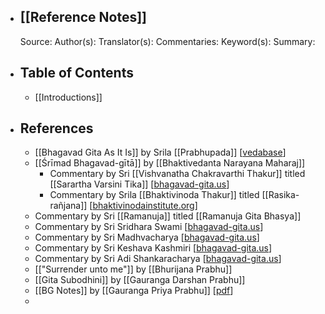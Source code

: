 - ## [[Reference Notes]]
  Source:
  Author(s):
  Translator(s):
  Commentaries:
  Keyword(s):
  Summary:
- ## Table of Contents
	- [[Introductions]]
- ## References
	- [[Bhagavad Gita As It Is]] by Srila [[Prabhupada]] [[vedabase](https://vedabase.io/en/library/bg/)]
	- [[Śrīmad Bhagavad-gītā]] by [[Bhaktivedanta Narayana Maharaj]]
		- Commentary by Sri [[Vishvanatha Chakravarthi Thakur]] titled [[Sarartha Varsini Tika]] 
		  [[bhagavad-gita.us](https://www.bhagavad-gita.us/)]
		- Commentary by Srila [[Bhaktivinoda Thakur]] titled [[Rasika-rañjana]] [[bhaktivinodainstitute.org](https://bhaktivinodainstitute.org/writings/books/rasika-ranjana-commentary-of-bhagavad-gita/)]
	- Commentary by Sri [[Ramanuja]] titled [[Ramanuja Gita Bhasya]]
	- Commentary by Sri Sridhara Swami [[bhagavad-gita.us](https://www.bhagavad-gita.us/)]
	- Commentary by Sri Madhvacharya [[bhagavad-gita.us](https://www.bhagavad-gita.us/)]
	- Commentary by Sri Keshava Kashmiri [[bhagavad-gita.us](https://www.bhagavad-gita.us/)]
	- Commentary by Sri Adi Shankaracharya [[bhagavad-gita.us](https://www.bhagavad-gita.us/)]
	- [["Surrender unto me"]] by [[Bhurijana Prabhu]]
	- [[Gita Subodhini]] by [[Gauranga Darshan Prabhu]]
	- [[BG Notes]] by [[Gauranga Priya Prabhu]] [[pdf](https://ebooks.iskcondesiretree.com/pdf/Bhagvad_Gita_Notes_Complete_Gauranga_priya_prabhu/BGNotes%20v3.1.pdf)]
	-